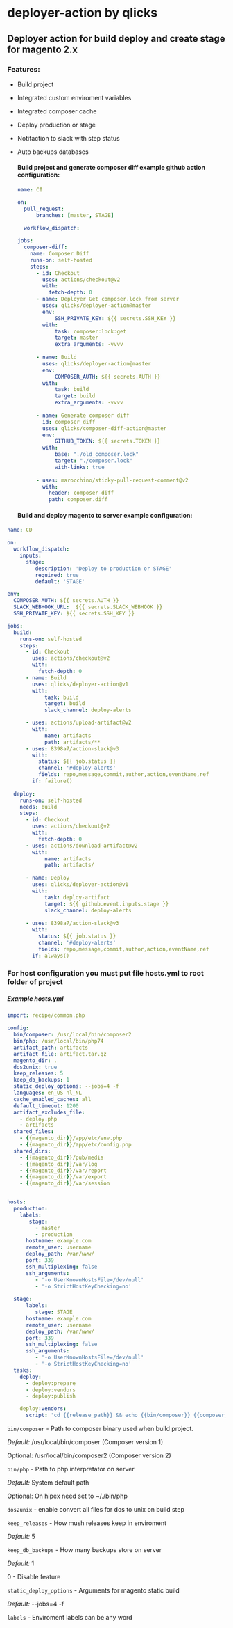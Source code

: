 # deployer-action by qlicks



## Deployer action for build deploy and create stage for magento 2.x

### Features:

- Build project 

- Integrated custom enviroment variables

- Integrated composer cache

- Deploy production or stage

- Notifaction to slack with step status

- Auto backups databases

  
  
  

  #### Build project and generate composer diff example github action configuration:

  ```yaml
  name: CI
  
  on:
    pull_request:
        branches: [master, STAGE]
        
    workflow_dispatch:
  
  jobs:
    composer-diff:
      name: Composer Diff
      runs-on: self-hosted
      steps:
        - id: Checkout
          uses: actions/checkout@v2
          with:
            fetch-depth: 0
        - name: Deployer Get composer.lock from server
          uses: qlicks/deployer-action@master
          env: 
              SSH_PRIVATE_KEY: ${{ secrets.SSH_KEY }}
          with:
              task: composer:lock:get 
              target: master
              extra_arguments: -vvvv
                    
        - name: Build
          uses: qlicks/deployer-action@master
          env: 
              COMPOSER_AUTH: ${{ secrets.AUTH }}
          with:
              task: build
              target: build
              extra_arguments: -vvvv
              
        - name: Generate composer diff
          id: composer_diff 
          uses: qlicks/composer-diff-action@master
          env: 
              GITHUB_TOKEN: ${{ secrets.TOKEN }}
          with:
              base: "./old_composer.lock"
              target: "./composer.lock"
              with-links: true
              
        - uses: marocchino/sticky-pull-request-comment@v2
          with:
            header: composer-diff
            path: composer.diff
  ```

  #### Build and deploy magento to server example configuration:

```yaml
name: CD

on:
  workflow_dispatch:
    inputs:
      stage:
         description: 'Deploy to production or STAGE'
         required: true
         default: 'STAGE'

env:
  COMPOSER_AUTH: ${{ secrets.AUTH }}
  SLACK_WEBHOOK_URL:  ${{ secrets.SLACK_WEBHOOK }}
  SSH_PRIVATE_KEY: ${{ secrets.SSH_KEY }}

jobs:
  build:
    runs-on: self-hosted
    steps:
      - id: Checkout
        uses: actions/checkout@v2
        with:
          fetch-depth: 0
      - name: Build
        uses: qlicks/deployer-action@v1
        with:
            task: build
            target: build
            slack_channel: deploy-alerts

      - uses: actions/upload-artifact@v2
        with:
            name: artifacts
            path: artifacts/**
      - uses: 8398a7/action-slack@v3
        with:
          status: ${{ job.status }}
          channel: '#deploy-alerts'
          fields: repo,message,commit,author,action,eventName,ref 
        if: failure() 
            
  deploy:
    runs-on: self-hosted
    needs: build
    steps:
      - id: Checkout
        uses: actions/checkout@v2
        with:
          fetch-depth: 0
      - uses: actions/download-artifact@v2
        with:
            name: artifacts
            path: artifacts/
            
      - name: Deploy
        uses: qlicks/deployer-action@v1
        with:
            task: deploy-artifact
            target: ${{ github.event.inputs.stage }}
            slack_channel: deploy-alerts
            
      - uses: 8398a7/action-slack@v3
        with:
          status: ${{ job.status }}
          channel: '#deploy-alerts'
          fields: repo,message,commit,author,action,eventName,ref 
        if: always() 
  ```

  

  ### For host configuration you must put file hosts.yml to root folder of project

  ##### Example hosts.yml

  ```yaml
  import: recipe/common.php
  
  config:
    bin/composer: /usr/local/bin/composer2 
    bin/php: /usr/local/bin/php74 
    artifact_path: artifacts
    artifact_file: artifact.tar.gz
    magento_dir: .
    dos2unix: true
    keep_releases: 5
    keep_db_backups: 1
    static_deploy_options: --jobs=4 -f
    languages: en_US nl_NL
    cache_enabled_caches: all
    default_timeout: 1200
    artifact_excludes_file:
      - deploy.php
      - artifacts
    shared_files:
      - {{magento_dir}}/app/etc/env.php
      - {{magento_dir}}/app/etc/config.php
    shared_dirs:
      - {{magento_dir}}/pub/media
      - {{magento_dir}}/var/log
      - {{magento_dir}}/var/report
      - {{magento_dir}}/var/export
      - {{magento_dir}}/var/session
  
  
  hosts:
    production:
      labels: 
         stage: 
           - master
           - production
        hostname: example.com
        remote_user: username
        deploy_path: /var/www/
        port: 339
        ssh_multiplexing: false
        ssh_arguments: 
           - '-o UserKnownHostsFile=/dev/null'
           - '-o StrictHostKeyChecking=no'
    
    stage:
        labels: 
           stage: STAGE
        hostname: example.com
        remote_user: username
        deploy_path: /var/www/
        port: 339
        ssh_multiplexing: false
        ssh_arguments: 
           - '-o UserKnownHostsFile=/dev/null'
           - '-o StrictHostKeyChecking=no'
    tasks:
      deploy:
        - deploy:prepare
        - deploy:vendors
        - deploy:publish
  
      deploy:vendors:
        script: 'cd {{release_path}} && echo {{bin/composer}} {{composer_options}} 2>&1'
  ```
```bin/composer``` - Path to composer binary used when build project. 

*Default:* /usr/local/bin/composer (Composer version 1)

Optional: /usr/local/bin/composer2 (Composer version 2)

```bin/php``` - Path to php interpretator on server 

*Default:* System default path 

Optional: On hipex need set to ~/./bin/php

```dos2unix``` - enable convert all files for dos to unix on build step 

```keep_releases``` - How mush releases keep in enviroment

*Default:* 5

```keep_db_backups``` - How many backups store on server

*Default:* 1

0 - Disable feature

```static_deploy_options``` - Arguments for magento static build

*Default:* --jobs=4 -f

```labels``` - Enviroment labels can be any word

